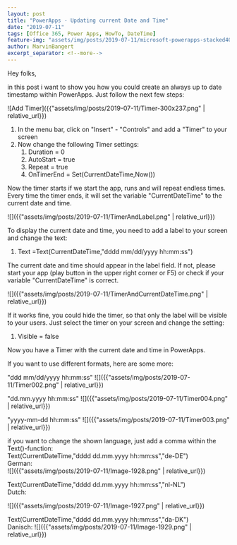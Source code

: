```yaml
---
layout: post
title: "PowerApps - Updating current Date and Time"
date: "2019-07-11"
tags: [Office 365, Power Apps, HowTo, DateTime]
feature-img: "assets/img/posts/2019-07-11/microsoft-powerapps-stacked400x200.png"
author: MarvinBangert
excerpt_separator: <!--more-->
---
```


Hey folks,

in this post i want to show you how you could create an always up to date timestamp within PowerApps. Just follow the next few steps:

<!--more-->

![Add Timer]({{"assets/img/posts/2019-07-11/Timer-300x237.png" | relative_url}})

1. In the menu bar, click on "Insert" - "Controls" and add a "Timer" to your screen
2. Now change the following Timer settings:
    1. Duration = 0
    2. AutoStart = true
    3. Repeat = true
    4. OnTimerEnd = Set(CurrentDateTime,Now())

Now the timer starts if we start the app, runs and will repeat endless times. Every time the timer ends, it will set the variable "CurrentDateTime" to the current date and time.

![]({{"assets/img/posts/2019-07-11/TimerAndLabel.png" | relative_url}})

To display the current date and time, you need to add a label to your screen and change the text:

1. Text =Text(CurrentDateTime,"dddd mm/dd/yyyy hh:mm:ss")

The current date and time should appear in the label field. If not, please start your app (play button in the upper right corner or F5) or check if your variable "CurrentDateTime" is correct.

![]({{"assets/img/posts/2019-07-11/TimerAndCurrentDateTime.png" | relative_url}})

If it works fine, you could hide the timer, so that only the label will be visible to your users. Just select the timer on your screen and change the setting:

1. Visible = false

Now you have a Timer with the current date and time in PowerApps.

If you want to use different formats, here are some more:

"ddd mm/dd/yyyy hh:mm:ss"
![]({{"assets/img/posts/2019-07-11/Timer002.png" | relative_url}})

"dd.mm.yyyy hh:mm:ss"
![]({{"assets/img/posts/2019-07-11/Timer004.png" | relative_url}})

"yyyy-mm-dd hh:mm:ss"
![]({{"assets/img/posts/2019-07-11/Timer003.png" | relative_url}})

if you want to change the shown language, just add a comma within the Text()-function:  
Text(CurrentDateTime,"dddd dd.mm.yyyy hh:mm:ss","de-DE")  
German:  
![]({{"assets/img/posts/2019-07-11/Image-1928.png" | relative_url}})

Text(CurrentDateTime,"dddd dd.mm.yyyy hh:mm:ss","nl-NL")  
Dutch:

![]({{"assets/img/posts/2019-07-11/Image-1927.png" | relative_url}})

Text(CurrentDateTime,"dddd dd.mm.yyyy hh:mm:ss","da-DK")  
Danisch:
![]({{"assets/img/posts/2019-07-11/Image-1929.png" | relative_url}})